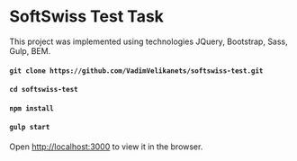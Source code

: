 #  SoftSwiss Test Task

This project was implemented using technologies JQuery, Bootstrap, Sass, Gulp, BEM.

#### `git clone https://github.com/VadimVelikanets/softswiss-test.git`

#### `cd softswiss-test`

#### `npm install`

#### `gulp start`

Open [http://localhost:3000](http://localhost:3000) to view it in the browser.

